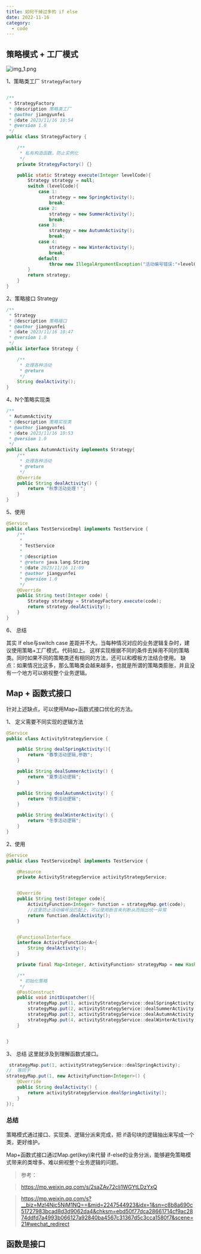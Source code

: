 ```yaml
---
title: 如何干掉过多的 if else
date: 2022-11-16
category:
  - code
---
```


## 策略模式 + 工厂模式

![img_1.png](./images/img_1.png)

1、策略类工厂  `StrategyFactory`
```java

/**
 * StrategyFactory
 * @description 策略类工厂
 * @author jiangyunfei
 * @date 2023/11/16 10:54
 * @version 1.0
 */
public class StrategyFactory {

    /**
     * 私有构造函数，防止实例化
     */
    private StrategyFactory() {}

    public static Strategy execute(Integer levelCode){
        Strategy strategy = null;
        switch (levelCode){
            case 1:
                strategy = new SpringActivity();
                break;
            case 2:
                strategy = new SummerActivity();
                break;
            case 3:
                strategy = new AutumnActivity();
                break;
            case 4:
                strategy = new WinterActivity();
                break;
            default:
                throw new IllegalArgumentException("活动编号错误:"+levelCode);
        }
        return strategy;
    }
}


```

2、策略接口 Strategy

```java
/**
 * Strategy
 * @description 策略接口
 * @author jiangyunfei
 * @date 2023/11/16 10:47
 * @version 1.0
 */
public interface Strategy {

    /**
     * 处理各种活动
     * @return
     */
    String dealActivity();
}

```

4、N个策略实现类
```java
/**
 * AutumnActivity
 * @description 策略实现类
 * @author jiangyunfei
 * @date 2023/11/16 10:53
 * @version 1.0
 */
public class AutumnActivity implements Strategy{
    /**
     * 处理各种活动
     * @return
     */
    @Override
    public String dealActivity() {
        return "秋季活动处理！";
    }
}

```

5、使用
```java
@Service
public class TestServiceImpl implements TestService {
    /**
     *
     * TestService
     *
     * @description
     * @return java.lang.String
     * @date 2023/11/16 11:09
     * @author jiangyunfei
     * @version 1.0
     */
    @Override
    public String test(Integer code) {
        Strategy strategy = StrategyFactory.execute(code);
        return strategy.dealActivity();
    }
}

```

6、 总结

其实 If else与switch case  差距并不大。当每种情况对应的业务逻辑复杂时，建议使用策略+工厂模式。代码如上。
这样实现根据不同的条件去掉用不同的策略类。同时如果不同的策略类还有相同的方法，还可以和模板方法结合使用。
缺点：如果情况比这多，那么策略类会越来越多，也就是所谓的策略类膨胀，并且没有一个地方可以俯视整个业务逻辑。

## Map + 函数式接口

针对上述缺点，可以使用Map+函数式接口优化的方法。

1、 定义需要不同实现的逻辑方法

```java
@Service
public class ActivityStrategyService {

    public String dealSpringActivity(){
        return "春季活动逻辑,参数";
    }

    public String dealSummerActivity() {
        return "夏季活动逻辑";
    }

    public String dealAutumnActivity() {
        return "秋季活动逻辑";
    }

    public String dealWinterActivity() {
        return "冬季活动逻辑";
    }
}
```
2、使用

```java
@Service
public class TestServiceImpl implements TestService {

    @Resource
    private ActivityStrategyService activityStrategyService;


    @Override
    public String test(Integer code){
        ActivityFunction<Integer> function = strategyMap.get(code);
        //这里防止活动编号没匹配上，可以使用断言来判断从而抛出统一异常
        return function.dealActivity();
    }


    @FunctionalInterface
    interface ActivityFunction<A>{
        String dealActivity();
    }

    private final Map<Integer, ActivityFunction> strategyMap = new HashMap<>();

    /**
     * 初始化策略
     */
    @PostConstruct
    public void initDispatcher(){
        strategyMap.put(1, activityStrategyService::dealSpringActivity);
        strategyMap.put(2, activityStrategyService::dealSummerActivity);
        strategyMap.put(3, activityStrategyService::dealAutumnActivity);
        strategyMap.put(4, activityStrategyService::dealWinterActivity);
    }


}
```

3、 总结
 这里就涉及到理解函数式接口。

```java
 strategyMap.put(1, activityStrategyService::dealSpringActivity);
//  等同于
strategyMap.put(1, new ActivityFunction<Integer>() {
    @Override
    public String dealActivity() {
        return activityStrategyService.dealSpringActivity();
    }
});
```

### 总结

策略模式通过接口、实现类、逻辑分派来完成，把 if语句块的逻辑抽出来写成一个类，更好维护。

Map+函数式接口通过Map.get(key)来代替 if-else的业务分派，能够避免策略模式带来的类增多、难以俯视整个业务逻辑的问题。

> 参考：

> https://mp.weixin.qq.com/s/2saZAv72clj1WGYtLDzYxQ  

> https://mp.weixin.qq.com/s?__biz=MzI4Njc5NjM1NQ==&mid=2247544923&idx=1&sn=c8b8a690c51727983bcad8d3d9062da4&chksm=ebd50f77dca28661714cf9ac2874ddfd7a4993b066127a92840ba4567c31367d5c3cca1580f7&scene=21#wechat_redirect


## 函数是接口

